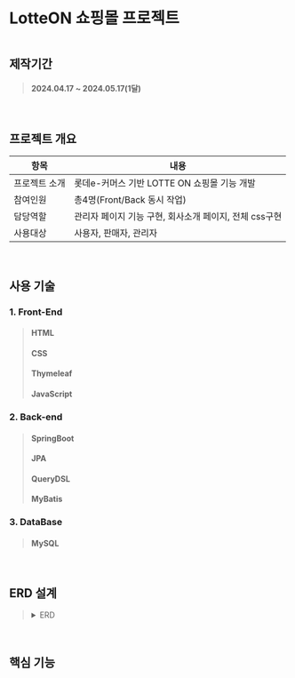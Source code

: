 <h1>LotteON 쇼핑몰 프로젝트</h1>
<img src="" />
<h2>제작기간</h2>

> <h4>2024.04.17 ~ 2024.05.17(1달)</h4>
<br>
<h2>프로젝트 개요</h2>

|항목|내용|
|------|---|
|프로젝트 소개|롯데e-커머스 기반 LOTTE ON 쇼핑몰 기능 개발|
|참여인원|총4명(Front/Back 동시 작업)|
|담당역할|관리자 페이지 기능 구현, 회사소개 페이지, 전체 css구현|
|사용대상|사용자, 판매자, 관리자|
<br>
<h2>사용 기술</h2>

<h3>1. Front-End</h3>

><h4>HTML</h4>
><h4>CSS</h4>
><h4>Thymeleaf</h4>
><h4>JavaScript</h4>

<h3>2. Back-end</h3>

><h4>SpringBoot</h4>
><h4>JPA</h4>
><h4>QueryDSL</h4>
><h4>MyBatis</h4>

<h3>3. DataBase</h3>

><h4>MySQL</h4>
<br>

<h2>ERD 설계</h2>

><details>
>  <summary>ERD</summary>
>  <img src="https://github.com/yn3048/portfolio/assets/154954272/89e0cf7a-4118-4e66-b05c-4b56755564fd" width:900 height:600>
></details>
<br>

<h2>핵심 기능</h2>


